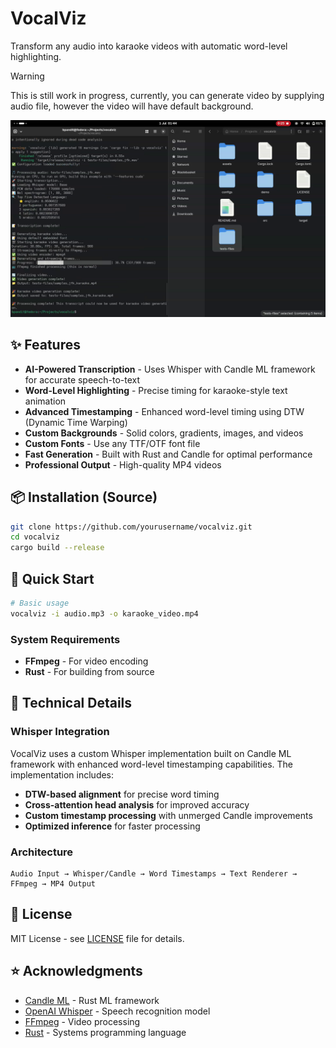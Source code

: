 # VocalViz

Transform any audio into karaoke videos with automatic word-level highlighting.

> [!WARNING]  
> This is still work in progress, currently, you can generate video by supplying audio file, however the video will have default background.

[![VocalViz Demo](./demo/thumbnail.png)](./demo/demo_video.mp4)

## ✨ Features

- **AI-Powered Transcription** - Uses Whisper with Candle ML framework for accurate speech-to-text
- **Word-Level Highlighting** - Precise timing for karaoke-style text animation
- **Advanced Timestamping** - Enhanced word-level timing using DTW (Dynamic Time Warping)
- **Custom Backgrounds** - Solid colors, gradients, images, and videos
- **Custom Fonts** - Use any TTF/OTF font file
- **Fast Generation** - Built with Rust and Candle for optimal performance
- **Professional Output** - High-quality MP4 videos

## 📦 Installation (Source)

```bash
git clone https://github.com/yourusername/vocalviz.git
cd vocalviz
cargo build --release
```

## 🚀 Quick Start

```bash
# Basic usage
vocalviz -i audio.mp3 -o karaoke_video.mp4
```

### System Requirements
- **FFmpeg** - For video encoding
- **Rust** - For building from source

## 🧠 Technical Details

### Whisper Integration
VocalViz uses a custom Whisper implementation built on Candle ML framework with enhanced word-level timestamping capabilities. The implementation includes:

- **DTW-based alignment** for precise word timing
- **Cross-attention head analysis** for improved accuracy
- **Custom timestamp processing** with unmerged Candle improvements
- **Optimized inference** for faster processing

### Architecture
```
Audio Input → Whisper/Candle → Word Timestamps → Text Renderer → FFmpeg → MP4 Output
```

## 📄 License

MIT License - see [LICENSE](LICENSE) file for details.

## ⭐ Acknowledgments

- [Candle ML](https://github.com/huggingface/candle) - Rust ML framework
- [OpenAI Whisper](https://github.com/openai/whisper) - Speech recognition model
- [FFmpeg](https://ffmpeg.org/) - Video processing
- [Rust](https://rust-lang.org/) - Systems programming language